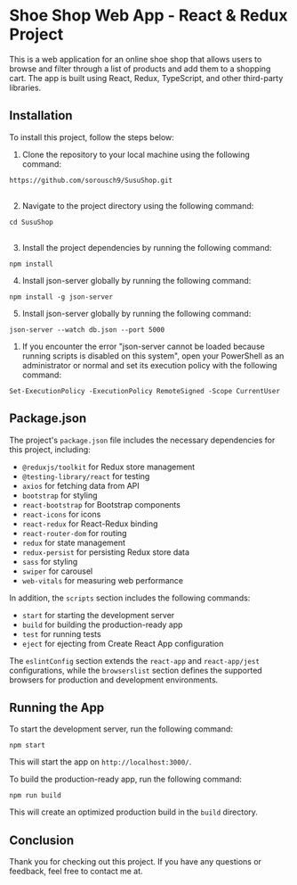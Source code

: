 <h1>Shoe Shop Web App - React &amp; Redux Project</h1>
      <p>
        This is a web application for an online shoe shop that allows users to
        browse and filter through a list of products and add them to a shopping
        cart. The app is built using React, Redux, TypeScript, and other
        third-party libraries.
      </p>
      <h2>Installation</h2>
      <p>To install this project, follow the steps below:</p>
      <ol>
        <li>
          Clone the repository to your local machine using the following
          command:
        </li>
      </ol>
      <pre>
<code>https://github.com/sorousch9/SusuShop.git
</code>
</pre>
      <ol start="2">
        <li>Navigate to the project directory using the following command:</li>
      </ol>
      <pre>
<code>cd SusuShop
</code>
</pre>
      <ol start="3">
        <li>
          Install the project dependencies by running the following command:
        </li>
      </ol>
      <pre><code >npm install
</code></pre>
      <ol start="4">
        <li>Install json-server globally by running the following command:</li>
      </ol>
      <pre><code >npm install -g json-server
</code></pre>
      <ol start="5">
        <li>Install json-server globally by running the following command:</li>
      </ol>
      <pre><code >json-server --watch db.json --port 5000
</code></pre>
      <ol>
        <li>
          If you encounter the error "json-server cannot be loaded because
          running scripts is disabled on this system", open your PowerShell as
          an administrator or normal and set its execution policy with the
          following command:
        </li>
      </ol>
      <pre><code >Set-ExecutionPolicy -ExecutionPolicy RemoteSigned -Scope CurrentUser
</code></pre>
      <h2>Package.json</h2>
      <p>
        The project's <code>package.json</code> file includes the necessary
        dependencies for this project, including:
      </p>
      <ul>
        <li><code>@reduxjs/toolkit</code> for Redux store management</li>
        <li><code>@testing-library/react</code> for testing</li>
        <li><code>axios</code> for fetching data from API</li>
        <li><code>bootstrap</code> for styling</li>
        <li><code>react-bootstrap</code> for Bootstrap components</li>
        <li><code>react-icons</code> for icons</li>
        <li><code>react-redux</code> for React-Redux binding</li>
        <li><code>react-router-dom</code> for routing</li>
        <li><code>redux</code> for state management</li>
        <li><code>redux-persist</code> for persisting Redux store data</li>
        <li><code>sass</code> for styling</li>
        <li><code>swiper</code> for carousel</li>
        <li><code>web-vitals</code> for measuring web performance</li>
      </ul>
      <p>
        In addition, the <code>scripts</code> section includes the following
        commands:
      </p>
      <ul>
        <li><code>start</code> for starting the development server</li>
        <li><code>build</code> for building the production-ready app</li>
        <li><code>test</code> for running tests</li>
        <li>
          <code>eject</code> for ejecting from Create React App configuration
        </li>
      </ul>
      <p>
        The <code>eslintConfig</code> section extends the
        <code>react-app</code> and <code>react-app/jest</code> configurations,
        while the <code>browserslist</code> section defines the supported
        browsers for production and development environments.
      </p>
      <h2>Running the App</h2>
      <p>To start the development server, run the following command:</p>
      <code>npm <span>start</span> </code>
      <p>This will start the app on <code>http://localhost:3000/</code>.</p>
      <p>To build the production-ready app, run the following command:</p>
      <div><code>npm run build </code></div>
      <p>
        This will create an optimized production build in the
        <code>build</code> directory.
      </p>
      <h2>Conclusion</h2>
      <p>
        Thank you for checking out this project. If you have any questions or
        feedback, feel free to contact me at.
      </p>
